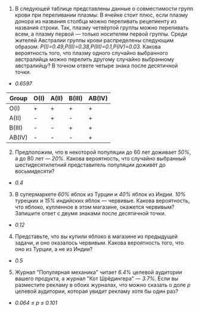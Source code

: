 1. В следующей таблице представлены данные о совместимости групп крови при переливании плазмы:  В ячейке стоит плюс, если плазму донора из названия столбца можно переливать рецепиенту из названия строки. Так, плазму четвёртой группы можно переливать всем, а плазму первой — только носителям первой группы. Среди жителей Австралии группы крови распределены следующим образом: _P(I)=0.49,P(II)=0.38,P(III)=0.1,P(IV)=0.03._ Какова вероятность того, что плазму одного случайно выбранного австралийца можно перелить другому случайно выбранному австралийцу? В точном ответе четыре знака после десятичной точки.
  * _0.6597_


Group | O(I) |	A(II) |	B(III) |	AB(IV)
--- | --- | --- | --- | ---
O(I) | + |	+ |	+ |	+ 
A(II)	| - |	+ |	- |	+
B(III) | - |	- |	+ |	+
AB(IV) |	- |	- |	- |	+

2. Предположим, что в некоторой популяции до 60 лет доживает _50%_, а до 80 лет — _20%_. Какова вероятность, что случайно выбранный шестидесятилетний представитель популяции доживёт до восьмидесяти?
  * _0.4_
3. В супермаркете _60%_ яблок из Турции и _40%_ яблок из Индии. _10%_ турецких и _15%_ индийских яблок — червивые. Какова вероятность, что яблоко, купленное в этом магазине, окажется червивым? Запишите ответ с двумя знаками после десятичной точки.
  * _0.12_
4. Представьте, что вы купили яблоко в магазине из предыдущей задачи, и оно оказалось червивым. Какова вероятность того, что оно из Турции, а не из Индии?
  * _0.5_
5. Журнал "Популярная механика" читает _6.4%_ целевой аудитории вашего продукта, а журнал "Кот Шрёдингера" — _3.7%_. Если вы разместите рекламу в обоих журналах, что можно сказать о доле _p_ целевой аудитории, которая увидит рекламу хотя бы один раз?
  * _0.064 ≤ p ≤ 0.101_
